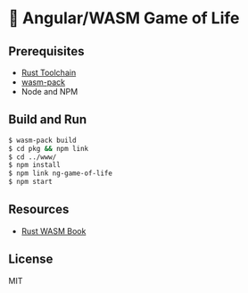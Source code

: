 # 🦄 Angular/WASM Game of Life

## Prerequisites

- [Rust Toolchain](https://rustup.rs/)
- [wasm-pack](https://rustwasm.github.io/wasm-pack/installer/)
- Node and NPM

## Build and Run

```sh
$ wasm-pack build
$ cd pkg && npm link
$ cd ../www/
$ npm install
$ npm link ng-game-of-life
$ npm start
```

## Resources

- [Rust WASM Book](https://rustwasm.github.io/docs/book/)

## License

MIT
